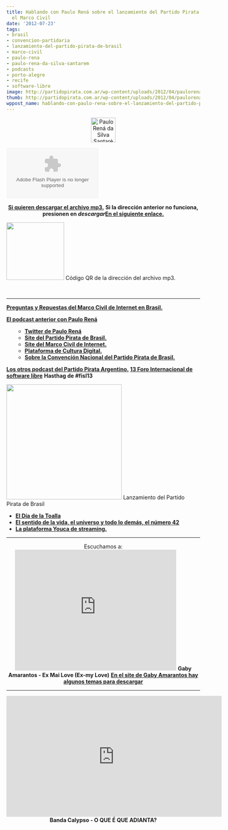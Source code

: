 ```yaml
---
title: Hablando con Paulo Rená sobre el lanzamiento del Partido Pirata de Brasil y
  el Marco Civil
date: '2012-07-23'
tags:
- brasil
- convencion-partidaria
- lanzamiento-del-partido-pirata-de-brasil
- marco-civil
- paulo-rena
- paulo-rena-da-silva-santarem
- podcasts
- porto-alegre
- recife
- software-libre
image: http://partidopirata.com.ar/wp-content/uploads/2012/04/paulorena.png
thumb: http://partidopirata.com.ar/wp-content/uploads/2012/04/paulorena.png
wppost_name: hablando-con-paulo-rena-sobre-el-lanzamiento-del-partido-pirata-de-brasil-y-el-marco-civil
---
```


<p style="text-align: center;"><strong></strong><a href="http://partidopirata.com.ar/wp-content/uploads/2012/04/paulorena.png"><img class="size-full wp-image-3892 alignleft" title="Paulo Rená" src="http://partidopirata.com.ar/wp-content/uploads/2012/04/paulorena.png" alt="Paulo Rená da Silva Santarém" width="64" height="64" /></a></p>
<object id="player1348564" width="240" height="133" classid="clsid:d27cdb6e-ae6d-11cf-96b8-444553540000" codebase="http://download.macromedia.com/pub/shockwave/cabs/flash/swflash.cab#version=6,0,40,0"><param name="AllowScriptAccess" value="always" /><param name="allowFullScreen" value="true" /><param name="wmode" value="transparent" /><param name="src" value="http://www.ivoox.com/playerivoox_ee_1348564_1.html" /><param name="allowfullscreen" value="true" /><param name="allowscriptaccess" value="always" /><embed id="player1348564" width="240" height="133" type="application/x-shockwave-flash" src="http://www.ivoox.com/playerivoox_ee_1348564_1.html" AllowScriptAccess="always" allowFullScreen="true" wmode="transparent" allowfullscreen="true" allowscriptaccess="always" /></object>
<p style="text-align: center;"><strong><a href="http://www.ivoox.com/charlando-paulo-rena-2-partido-pirata-do-brasil_md_1348564_1.mp3" target="_blank">Si quieren descargar el archivo mp3.</a></strong>
<strong> Si la dirección anterior no funciona, presionen en <em>descargar</em><a href="http://www.ivoox.com/charlando-paulo-rena-2-partido-pirata-do-brasil-audios-mp3_rf_1348564_1.html" target="_blank">En el siguiente enlace.</a></strong></p>


<a href="http://partidopirata.com.ar/wp-content/uploads/2012/07/chart2.png"><img class="size-full wp-image-5499" title="chart" src="http://partidopirata.com.ar/wp-content/uploads/2012/07/chart2.png" alt="" width="150" height="150" /></a> Código QR de la dirección del archivo mp3.


&nbsp;

<hr />

<strong><a href="http://partidopirata.com.ar/5495/brasil-preguntas-y-respuestas-sobre-el-marco-civil-de-internet">Preguntas y Repuestas del Marco Civil de Internet en Brasil.</a></strong>

<strong><a href="http://partidopirata.com.ar/3891/podcast-con-paulo-rena-da-silva-santarem-gestor-del-marco-civil-de-internet-de-brasil">El podcast anterior con Paulo Rená</a></strong>
<ul>
<ul>
	<li><strong><a href="https://twitter.com/#%21/prenass" target="_blank">Twitter de Paulo Rená </a></strong></li>
	<li><strong><a href="http://partidopirata.org/" target="_blank">Site del Partido Pirata de Brasil.</a></strong></li>
	<li><strong><a href="http://culturadigital.br/marcocivil/" target="_blank">Site del Marco Civil de Internet.</a></strong></li>
	<li><strong><a href="http://culturadigital.br/" target="_blank">Plataforma de Cultura Digital.</a></strong></li>
	<li><strong><a href="http://partidopirata.com.ar/5465/convencion-nacional-del-partido-pirata-de-brasil-contara-con-rick-falkvinge">Sobre la Convención Nacional del Partido Pirata de Brasil.</a></strong></li>
</ul>
</ul>
<strong><a href="http://partidopirata.com.ar/857/indice-con-los-podcast-del-partido-pirata-argentino">Los otros podcast del Partido Pirata Argentino.</a></strong>
<strong><a href="http://softwarelivre.org/fisl13?lang=es" target="_blank">13 Foro Internacional de software libre</a></strong>
<strong> Hasthag de #fisl13</strong>

<a href="http://partidopirata.com.ar/wp-content/uploads/2012/07/7596001816_ee6ebf36d6_o.jpg"><img class="size-medium wp-image-5500" title="7596001816_ee6ebf36d6_o" src="http://partidopirata.com.ar/wp-content/uploads/2012/07/7596001816_ee6ebf36d6_o-300x300.jpg" alt="" width="300" height="300" /></a> Lanzamiento del Partido Pirata de Brasil

<ul>
	<li><strong><a href="https://es.wikipedia.org/wiki/Douglas_Adams#El_d.C3.ADa_de_la_toalla" target="_blank">El Día de la Toalla</a></strong></li>
	<li><strong><a href="https://es.wikipedia.org/wiki/El_sentido_de_la_vida,_el_universo_y_todo_lo_dem%C3%A1s" target="_blank">El sentido de la vida, el universo y todo lo demás, el número 42</a></strong></li>
	<li><strong><a href="http://www.youca.st/" target="_blank">La plataforma Youca de streaming.</a></strong></li>
</ul>

<hr />

<center>Escuchamos a:
<iframe src="http://www.youtube.com/embed/Lw4h-vVkwTk" frameborder="0" width="420" height="315"></iframe>
<strong>Gaby Amarantos - Ex Mai Love (Ex-my Love)</strong>
<strong> <a href="http://gabyamarantos.com/downloads/" target="_blank">En el site de Gaby Amarantos hay algunos temas para descargar</a></strong></center>

<hr />
<p style="text-align: center;"><iframe src="http://www.youtube.com/embed/wS_DGRP__Hw" frameborder="0" width="560" height="315"></iframe>
<strong> Banda Calypso - O QUE É QUE ADIANTA?</strong></p>
